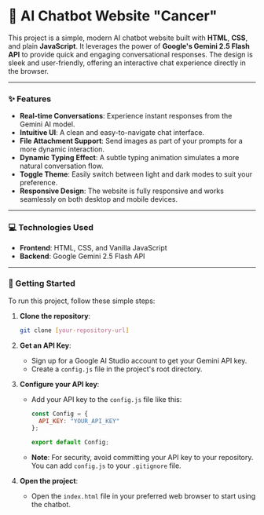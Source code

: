 # 🤖 AI Chatbot Website "Cancer"

This project is a simple, modern AI chatbot website built with **HTML**, **CSS**, and plain **JavaScript**. It leverages the power of **Google's Gemini 2.5 Flash API** to provide quick and engaging conversational responses. The design is sleek and user-friendly, offering an interactive chat experience directly in the browser.

-----

### ✨ Features

  * **Real-time Conversations**: Experience instant responses from the Gemini AI model.
  * **Intuitive UI**: A clean and easy-to-navigate chat interface.
  * **File Attachment Support**: Send images as part of your prompts for a more dynamic interaction.
  * **Dynamic Typing Effect**: A subtle typing animation simulates a more natural conversation flow.
  * **Toggle Theme**: Easily switch between light and dark modes to suit your preference.
  * **Responsive Design**: The website is fully responsive and works seamlessly on both desktop and mobile devices.

-----

### 💻 Technologies Used

  * **Frontend**: HTML, CSS, and Vanilla JavaScript
  * **Backend**: Google Gemini 2.5 Flash API

-----

### 🚀 Getting Started

To run this project, follow these simple steps:

1.  **Clone the repository**:

    ```bash
    git clone [your-repository-url]
    ```

2.  **Get an API Key**:

      * Sign up for a Google AI Studio account to get your Gemini API key.
      * Create a `config.js` file in the project's root directory.

3.  **Configure your API key**:

      * Add your API key to the `config.js` file like this:
        ```javascript
        const Config = {
          API_KEY: "YOUR_API_KEY"
        };

        export default Config;
        ```
      * **Note**: For security, avoid committing your API key to your repository. You can add `config.js` to your `.gitignore` file.

4.  **Open the project**:

      * Open the `index.html` file in your preferred web browser to start using the chatbot.